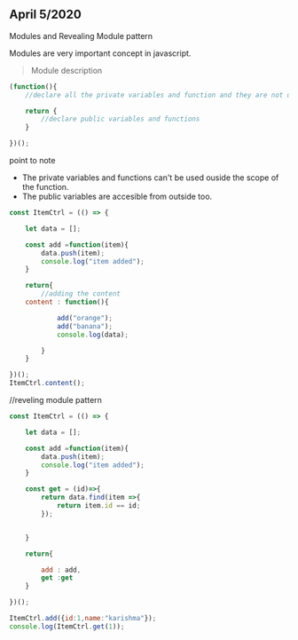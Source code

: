 ## April 5/2020

Modules and Revealing Module pattern

Modules are very important concept in javascript.

> Module description

```javascript
(function(){
    //declare all the private variables and function and they are not usable outside

    return {
        //declare public variables and functions
    }

})();

```

 point to note
 * The private variables and functions can't be used ouside the scope of the function.
 * The public variables are accesible from outside too.

```javascript
const ItemCtrl = (() => {

    let data = [];

    const add =function(item){
        data.push(item);
        console.log("item added");
    }

    return{
        //adding the content
    content : function(){

            add("orange");
            add("banana");
            console.log(data);

        }
    }

})();
ItemCtrl.content();

```

//reveling module pattern

```javascript
const ItemCtrl = (() => {

    let data = [];

    const add =function(item){
        data.push(item);
        console.log("item added");
    }

    const get = (id)=>{
        return data.find(item =>{
            return item.id == id;
        });


    }

    return{

        add : add,
        get :get
    }

})();

ItemCtrl.add({id:1,name:"karishma"});
console.log(ItemCtrl.get(1));
```
